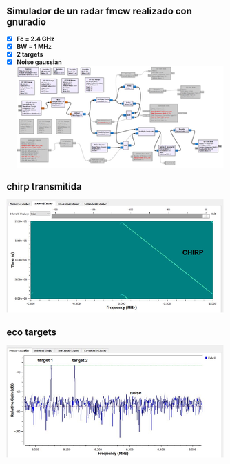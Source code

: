 ## Simulador de un radar fmcw realizado con gnuradio
- [x] **Fc = 2.4 GHz**
- [x] **BW = 1 MHz**
- [x] **2 targets**
- [x] **Noise gaussian**
![image](radar_fmcw_sim/gnuradio_radar_fmwc_imag_01.JPG)

## chirp transmitida 

![image](radar_fmcw_sim/gnuradio_radar_fmwc_chirp.JPG)

## eco targets
![image](radar_fmcw_sim/gnuradio_radar_fmwc_eco_targets.JPG)

